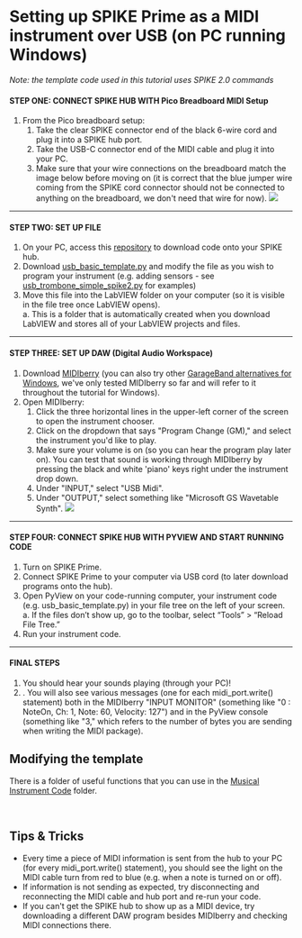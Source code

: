 # Setting up SPIKE Prime as a MIDI instrument over **USB** (on PC running Windows)

*Note: the template code used in this tutorial uses SPIKE 2.0 commands*

#### STEP ONE: CONNECT SPIKE HUB WITH Pico Breadboard MIDI Setup

1. From the Pico breadboard setup:
	1. Take the clear SPIKE connector end of the black 6-wire cord and plug it into a SPIKE hub port.
	2. Take the USB-C connector end of the MIDI cable and plug it into your PC.
	3. Make sure that your wire connections on the breadboard match the image below before moving on (it is correct that the blue jumper wire coming from the SPIKE cord connector should not be connected to anything on the breadboard, we don't need that wire for now).
![](https://github.com/ceeoinnovations/musicalInstruments/blob/main/Setting%20Up%20MIDI/BLE%20MIDI/assets/MIDI%20USB%20SetUp.jpg)
<hr>

#### STEP TWO: SET UP FILE
1. On your PC, access this [repository](https://github.com/ceeoinnovations/musicalInstruments/tree/main/Setting%20Up%20MIDI/USB%20MIDI) to download code onto your SPIKE hub.
2. Download [usb_basic_template.py](https://github.com/ceeoinnovations/musicalInstruments/blob/main/Setting%20Up%20MIDI/USB%20MIDI/usb_basic_template.py) and modify the file as you wish to program your instrument (e.g. adding sensors - see [usb_trombone_simple_spike2.py](https://github.com/ceeoinnovations/musicalInstruments/blob/main/Musical%20Instrument%20Code/USB/usb_trombone_simple_spike2.py) for examples)  
3. Move this file into the LabVIEW folder on your computer (so it is visible in the file tree once LabVIEW opens).  
    a. This is a folder that is automatically created when you download LabVIEW and stores all of your LabVIEW projects and files.
<hr>

#### STEP THREE: SET UP DAW (Digital Audio Workspace)
1. Download [MIDIberry](https://apps.microsoft.com/store/detail/midiberry/9N39720H2M05?hl=en-us&gl=US) (you can also try other [GarageBand alternatives for Windows](https://www.musicianwave.com/free-garageband-alternatives-for-windows/), we've only tested MIDIberry so far and will refer to it throughout the tutorial for Windows).
2. Open MIDIberry:
	1. Click the three horizontal lines in the upper-left corner of the screen to open the instrument chooser.
	2. Click on the dropdown that says "Program Change (GM)," and select the instrument you'd like to play.
	3. Make sure your volume is on (so you can hear the program play later on). You can test that sound is working through MIDIberry by pressing the black and white 'piano' keys right under the instrument drop down.
	4. Under "INPUT," select "USB Midi".
	5. Under "OUTPUT," select something like "Microsoft GS Wavetable Synth".
![](https://github.com/ceeoinnovations/musicalInstruments/blob/main/Setting%20Up%20MIDI/BLE%20MIDI/assets/MIDIBerry%20Set-Up.png)
<hr>

#### STEP FOUR: CONNECT SPIKE HUB WITH PYVIEW AND START RUNNING CODE

1. Turn on SPIKE Prime. 
2. Connect SPIKE Prime to your computer via USB cord (to later download programs onto the hub). 
3. Open PyView on your code-running computer, your instrument code (e.g. usb_basic_template.py) in your file tree on the left of your screen.  
    a. If the files don’t show up, go to the toolbar, select “Tools” > “Reload File Tree.” 
4. Run your instrument code.

<hr>

#### FINAL STEPS

1. You should hear your sounds playing (through your PC)!
2. . You will also see various messages (one for each midi_port.write() statement) both in the MIDIberry "INPUT MONITOR" (something like "0 : NoteOn, Ch: 1, Note: 60, Velocity: 127") and in the PyView console (something like "3," which refers to the number of bytes you are sending when writing the MIDI package).  

## Modifying the template

There is a folder of useful functions that you can use in the [Musical Instrument Code](https://github.com/ceeoinnovations/musicalInstruments/tree/main/Musical%20Instrument%20Code/Useful%20Functions%20-%20SPIKE%203.0%20%5Bcolor%20%26%20distance%20calibration%2C%20and%20MIDI%5D) folder. 

<br>

## Tips & Tricks
* Every time a piece of MIDI information is sent from the hub to your PC (for every midi_port.write() statement), you should see the light on the MIDI cable turn from red to blue (e.g. when a note is turned on or off).
* If information is not sending as expected, try disconnecting and reconnecting the MIDI cable and hub port and re-run your code.
* If you can't get the SPIKE hub to show up as a MIDI device, try downloading a different DAW program besides MIDIberry and checking MIDI connections there.